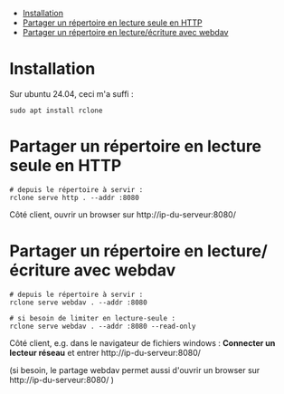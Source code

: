 * [Installation](#installation)
* [Partager un répertoire en lecture seule en HTTP](#partager-un-répertoire-en-lecture-seule-en-http)
* [Partager un répertoire en lecture/écriture avec webdav](#partager-un-répertoire-en-lectureécriture-avec-webdav)

# Installation

Sur ubuntu 24.04, ceci m'a suffi :

```
sudo apt install rclone
```

# Partager un répertoire en lecture seule en HTTP

```
# depuis le répertoire à servir :
rclone serve http . --addr :8080
```

Côté client, ouvrir un browser sur http://ip-du-serveur:8080/

# Partager un répertoire en lecture/écriture avec webdav

```
# depuis le répertoire à servir :
rclone serve webdav . --addr :8080

# si besoin de limiter en lecture-seule :
rclone serve webdav . --addr :8080 --read-only
```

Côté client, e.g. dans le navigateur de fichiers windows : **Connecter un lecteur réseau** et entrer http://ip-du-serveur:8080/

(si besoin, le partage webdav permet aussi d'ouvrir un browser sur http://ip-du-serveur:8080/ )

